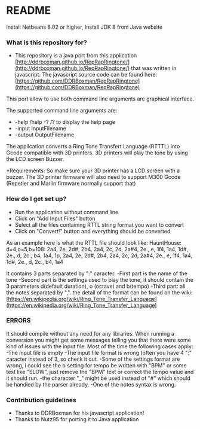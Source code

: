 # README #

Install Netbeans 8.02 or higher, 
Install JDK 8 from Java website

### What is this repository for? ###

* This repository is a java port from this application [http://ddrboxman.github.io/RepRapRingtone/](http://ddrboxman.github.io/RepRapRingtone/)
that was written in javascript.
The javascript source code can be found here:
[https://github.com/DDRBoxman/RepRapRingtone](https://github.com/DDRBoxman/RepRapRingtone)

This port allow to use both command line arguments are graphical interface.

The supported command line arguments are:

* -help /help -? /? to display the help page
* -input InputFilename
* -output OutputFilename

The application converts a Ring Tone Transfert Language (RTTTL) into Gcode compatible with 3D printers.
3D printers will play the tone by using the LCD screen Buzzer.

*Requirements:
So make sure your 3D printer has a LCD screen with a buzzer.
The 3D printer firmware will also need to support M300 Gcode (Repetier and Marlin firmware normally support that)

### How do I get set up? ###

* Run the application without command line
* Click on "Add Input Files" button
* Select all the files containing RTTL string format you want to convert
* Click on "Convert!" button and everything should be converted

As an example here is what the RTTL file should look like:
HauntHouse: d=4,o=5,b=108: 2a4, 2e, 2d#, 2b4, 2a4, 2c, 2d, 2a#4, 2e., e, 1f4, 1a4, 1d#, 2e., d, 2c., b4, 1a4, 1p, 2a4, 2e, 2d#, 2b4, 2a4, 2c, 2d, 2a#4, 2e., e, 1f4, 1a4, 1d#, 2e., d, 2c., b4, 1a4

It contains 3 parts separated by ":" caracter.
-First part is the name of the tone
-Second part is the settings used to play the tone, it should contain the 3 parameters d(default duration), o (octave) and b(tempo)
-Third part: all the notes separated by ",".
the detail of the format can be found on the wiki:
[https://en.wikipedia.org/wiki/Ring_Tone_Transfer_Language](https://en.wikipedia.org/wiki/Ring_Tone_Transfer_Language)

### ERRORS ###

It should compile without any need for any libraries.
When running a conversion you might get some messages telling you that there were some kind of issues with the input file.
Most of the time the following cases apply:
-The input file is empty
-The input file format is wrong (often you have 4 ":" caracter instead of 3, so check it out.
-Some of the settings format are wrong, i could see the b setting for tempo be written with "BPM" or some text like "SLOW", just remove the "BPM" text or correct the tempo value and it should run.
-the character "_" might be used instead of "#" which should be handled by the parser already.
-One of the notes syntax is wrong.


### Contribution guidelines ###

* Thanks to DDRBoxman for his javascript application!
* Thanks to Nutz95 for porting it to Java application